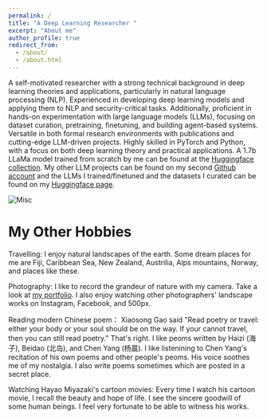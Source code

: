 ```yaml
---
permalink: /
title: "A Deep Learning Researcher "
excerpt: "About me"
author_profile: true
redirect_from: 
  - /about/
  - /about.html
---
```


A self-motivated researcher with a strong technical background in deep learning theories and applications, particularly in natural language processing (NLP). Experienced in developing deep learning models and applying them to NLP and security-critical tasks. Additionally, proficient in hands-on experimentation with large language models (LLMs), focusing on dataset curation, pretraining, finetuning, and building agent-based systems. Versatile in both formal research environments with publications and cutting-edge LLM-driven projects. Highly skilled in PyTorch and Python, with a focus on both deep learning theory and practical applications. A 1.7b LLaMa model trained from scratch by me can be found at the [Huggingface collection](https://huggingface.co/collections/McGill-DMaS/dmas-llama-lite-6761d97ba903f82341954ceb). My other LLM projects can be found on my second [Github account](https://github.com/MeNicefellow) and the LLMs I trained/finetuned and the datasets I curated can be found on my [Huggingface page](https://huggingface.co/DrNicefellow).

![Misc](/images/combined.jpg)


My Other Hobbies
======
Travelling: I enjoy natural landscapes of the earth. Some dream places for me are Fiji, Caribbean Sea, New Zealand, Austrilia, Alps mountains, Norway, and places like these. 

Photography: I like to record the grandeur of nature with my camera. Take a look at [my portfolio](https://milesqli.github.io/portfolio/). I also enjoy watching other photographers' landscape works on Instagram, Facebook, and 500px.

Reading modern Chinese poem： Xiaosong Gao said "Read poetry or travel: either your body or your soul should be on the way. If your cannot travel, then you can still read poetry." That's right. I like peoms written by Haizi (海子), Beidao (北岛), and Chen Yang (杨晨). I like listenining to Chen Yang's recitation of his own poems and other people's peoms. His voice soothes me of my nostalgia. I also write poems sometimes which are posted in a secret place.

Watching Hayao Miyazaki's cartoon movies: Every time I watch his cartoon movie, I recall the beauty and hope of life. I see the sincere goodwill of some human beings. I feel very fortunate to be able to witness his works.